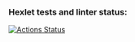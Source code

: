 ### Hexlet tests and linter status:
[![Actions Status](https://github.com/just-evv/php-project-lvl2/workflows/hexlet-check/badge.svg)](https://github.com/just-evv/php-project-lvl2/actions)